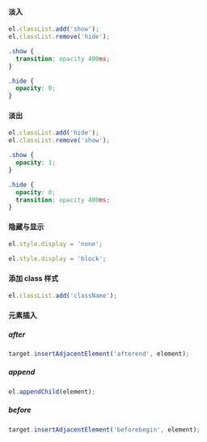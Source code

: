 #### 淡入

```js
el.classList.add('show');
el.classList.remove('hide');
```

```css
.show {
  transition: opacity 400ms;
}

.hide {
  opacity: 0;
}
```

#### 淡出

```js
el.classList.add('hide');
el.classList.remove('show');
```

```css
.show {
  opacity: 1;
}

.hide {
  opacity: 0;
  transition: opacity 400ms;
}
```

#### 隐藏与显示

```js
el.style.display = 'none';

el.style.display = 'block';
```

#### 添加 class 样式

```js
el.classList.add('className');
```

#### 元素插入

##### after

```js
target.insertAdjacentElement('afterend', element);
```

##### append

```js
el.appendChild(element);
```

##### before

```js
target.insertAdjacentElement('beforebegin', element);
```
